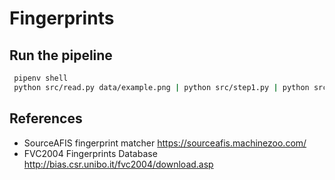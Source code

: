 # Fingerprints

## Run the pipeline

```bash
 pipenv shell 
 python src/read.py data/example.png | python src/step1.py | python src/write.py data/result.png
 ```

 ## References

* SourceAFIS fingerprint matcher https://sourceafis.machinezoo.com/
* FVC2004 Fingerprints Database http://bias.csr.unibo.it/fvc2004/download.asp
